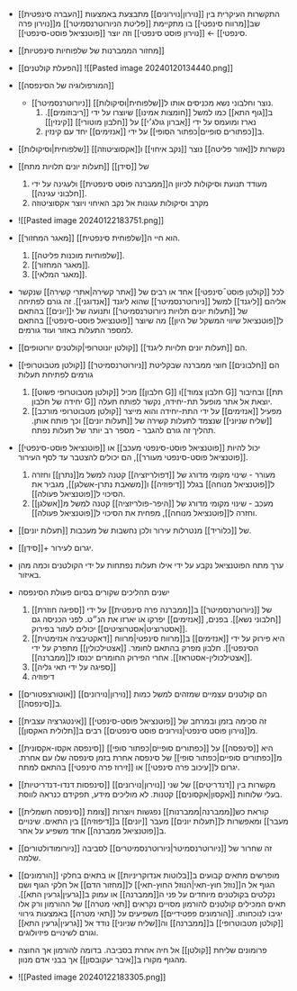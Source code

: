 - התקשרות העיקרית בין [[נוירון|נוירונים]] מתבצעת באמצעות [[העברה סינפטית]] שב[[מרווח סינפטי]] בו מתקיימת [[פליטת הניורוטרנסמיטר]] מ[[נוירון פרה סינפטי]] ← [[נוירון פוסט סינפטי]] וזה יוצר [[פוטנציאל פוסט-סינפטי]].
- [[מחזור הממברנות של שלפוחיות סינפטיות]]
- [[הפעלת קולטנים]]
  ![[Pasted image 20240120134440.png]]
- [[המורפולוגיה של הסינפסה]]
  - [[ניורוטרנסמיטר]] נוצר וחלבוני נשא מכניסים אותו ל[[שלפוחית|וסיקולות]].
	  1. ב[[גוף התא]] כמו למשל [[חומצות אמינו]] שיוצרו על ידי [[ריבוזומים]]. נארז ומועמס על ידי [[אברון גולג׳י]] על [[חלבון מוטורי]] [[קינזין]] 
	  2. ב[[כפתורים סופיים|כפתור הסופי]] על ידי [[אנזימים]] יחד עם קינזין.
- [[שלפוחית|וסיקולות]] נקשרות ל[[אזור פליטה]] נוצר [[נקב איחוי]] ו[[אקסוציטוזה]] 
- [[תעלות יונים תלויות מתח]] של [[סידן]] 
	1. מעודד תנועת וסיקולות לכיוון ה[[ממברנה פוסט סינפטית]] ולעגינה על ידי [[חלבוני עגינה]].
	2. מקרב וסיקולות עגונות אל נקב האיחוי ויוצר אקסוציטוזה

- ![[Pasted image 20240122183751.png]]
- [[מאגר המחזור]] הוא חיי ה[[שלפוחית סינפטית]].
	1. [[שלפוחיות מוכנות פליטה]].
	2. [[מאגר המחזור]].
	3. [[מאגר המלאי]].
- לכל [[קולטן פוסט¯סינפטי]] אחד או רבים של [[אתר קשירה|אתרי קשירה]] שנקשר אליהם [[ליגנד]] למשל [[ניורוטרנסמיטר]] שהוא ליגנד [[אנדוגני]]. זה גורם לפתיחה של [[תעלות יונים תלויות ניורוטרנסמיטר]] ותנועה של י[[יונים]] בהתאם ל[[פוטנציאל שיווי המשקל של היון]] מה שיוצר [[פוטנציאל פוסט-סינפטי]] בהתאם למספר התעלות באזור ועוד גורמים.
- [[קולטן יונוטרופי|קולטנים יורוטופים]] הם [[תעלות יונים תלויות ליגנד]].
- [[קולטן מטבוטרופי]] הם [[חלבונים]] חוצי ממברנה שבקליטת [[ניורוטרנסמיטר]] גורמים לפתיחת תעלות
	1. [[קולטן מטבוטרופי פשוט]] מכיל [[חלבון G]] ו[[חלבון צמוד G]] ובחיבור [[תת יחידה של חלבון G]] יוצאת אל אתר מופעל תת-יחידה, נקשר לפותח תעלה.
	2. [[קולטן מטבוטרופי מורכב]] מפעיל [[אנזימים]] על ידי התת-יחידה והוא מייצר [[שליח שניוני]] שנצמד לתעלות קשירה של [[תעלות יונים]] וכך פותח אותן. תהליך זה גורם להגבר - מספר רב יותר של תעלות נפתח.
- [[פוטנציאל פוסט-סינפטי]] יכול להיות [[פוטנציאל פוסט-סינפטי מעכב]] או [[פוטנציאל פוסט-סינפטי מעורר]], הם יכולים להצטבר עד לסף העירור.
	1. מעורר - שינוי מקומי מדורג של [[דפולריזציה]] קטנה למשל מ[[נתרן]] וחזרה ל[[פוטנציאל מנוחה]] בגלל [[דיפוזיה]] ו[[משאבת נתרן-אשלגן]], מגביר את הסיכוי ל[[פוטנציאל פעולה]].
	2. מעכב - שינוי מקומי מדורג של [[היפר-פולריזציה]] קטנה למשל מ[[אשלגן]] וחזרה ל[[פוטנציאל מנוחה]], מפחית את הסיכוי ל[[פוטנציאל פעולה]].
- [[תעלות יונים]] של [[כלוריד]] מנטרלות עירור ולכן נחשבות של מעכבות.
- [[סידן]]+ יגרום לעירור.
- ערך מתח הפוטנציאל נקבע על ידי אילו תעלות נפתחות  על ידי הקולטנים וכמה מהן באיזור.
- ישנים תהליכים שקורים בסיום פעולת הסינפסה
	1. [[ספיגה חוזרת]] של [[ניורוטרנסמיטר]] ב[[ממברנה פרה סינפטית]] על ידי [[חלבוני נשא]]. בפנים, [[אנזימים]] יפרקו או יארזו את הנ״ט. לפני הכניסה גם [[אסטרוציט|אסטרוציטים]] יכולים לעזור בפירוק.
	2. [[דאקטיבציה אנזימטית]] היא פירוק על ידי [[אנזימים]] ב[[מרווח סינפטי|מרווח הסינפטי]]. חלבון מפרק בהתאם לחומר. [[אצטילכולין]] מתפרק על ידי [[אצטילכולין-אסטראז]]. אחרי הפירוק החומרים יכנסו ל[[ממברנה]].
	3. [[ספיגה על ידי תאי גליה]]
	4. דיפוזיה
- [[אוטורצפטורים]] הם קולטנים עצמיים שמזהים למשל כמות [[נוירון|נוירונים]] ב[[סינפסה]].
- [[אינטגרציה עצבית]] זה סכימה בזמן ובמרחב של [[פוטנציאל פוסט-סינפטי]] מ[[נוירון פוסט סינפטי|נוירונים פוסט סינפטים]] רבים ב[[תלולית האקסון]].
- [[סינפסה אקסו-אקסונית]] היא [[סינפסה]] על [[כפתורים סופיים|כפתור סופי]] מ[[כפתורים סופיים|כפתור סופי]] של סינפסה אחרת בזמן סינפסה שלו עם אחרת. יגרום ל[[עיכוב פרה סינפטי]] או [[זירוז פרה סינפטי]] בהתאם למתח.
- [[סינפסות דנדו-דנדריטיות]] מקשרות בין [[דנדריטים]] של שני [[נוירון|נוירונים]] בעלי שלוחות [[אקסון|אקסונים]] קטנות. לא מוליכים מידע, תפקידם כנראה לווסת.
- [[סינפסה חשמלית]] קוראת כש[[ממברנה|ממברנות]] נפגשות ויוצרות [[צומת מעבר]] ומאפשרות ל[[תעלות יונים]] מעבר [[יונים]] ב[[דיפוזיה]] בין התאים. שינויים ב[[פוטנציאל ממברנה]] אחד משפיע על אחר.
- [[ניורומודולטורים]] זה שחרור של [[ניורוטרנסמיטר|ניורוטרנסמיטרים]] לסביבה שלמה.
- [[הורמונים]] מופרשים מתאים קבועים ב[[בלוטות אנדוקריניות]] או בתאים בחלקי הגוף אל ה[[נוזל חוץ-תאי|הנוזל החוץ-תאי]] ל[[מחזור הדם]] אל חלקי הגוף ושם נקלטים בקולטנים מיוחדים על פני ה[[ממברנה]] או עמוק ב[[גרעין|גרעין התא]]. תאים המכילים קולטנים להורמון מסויים נקראים [[תאי מטרה]] של ההורמון ורק אלו יגיבו לנוכחותו. [[הורמונים פפטידיים]] משפיעים על [[תאי מטרה]] באמצעות גירווי [[קולטן מטבוטרופי]] ב[[ממברנה]] וה[[שליח שניוני]] נודד אל [[גרעין|גרעין התא]] וגורם לשינויים פיזיולוגים. 
-  פרומונים שליחת [[קולטן]] אל חיה אחרת בסביבה. בדומה להורמון אך החוצה מהגוף מקורו ב[[איבר יעקובסון]] אך בבני אדם מנוון.
- ![[Pasted image 20240122183305.png]]
